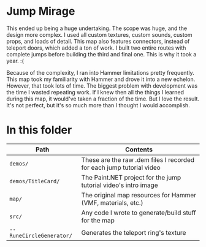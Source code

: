 Jump Mirage
===========

This ended up being a huge undertaking. The scope was huge, and the design more complex. I used all
custom textures, custom sounds, custom props, and loads of detail. This map also features connectors,
instead of teleport doors, which added a ton of work. I built two entire routes with complete jumps
before building the third and final one. This is why it took a year. :(

Because of the complexity, I ran into Hammer limitations pretty frequently. This map took my
familiarity with Hammer and drove it into a new echelon. However, that took lots of time. The biggest
problem with development was the time I wasted repeating work. If I knew then all the things I learned
during this map, it would've taken a fraction of the time. But I love the result. It's not perfect,
but it's so much more than I thought I would accomplish.

# In this folder

| Path                      | Contents                                                             |
|---------------------------|----------------------------------------------------------------------|
| `demos/`                  | These are the raw .dem files I recorded for each jump tutorial video |
| `demos/TitleCard/`        | The Paint.NET project for the jump tutorial video's intro image      |
| `map/`                    | The original map resources for Hammer (VMF, materials, etc.)         |
| `src/`                    | Any code I wrote to generate/build stuff for the map                 |
| `--RuneCircleGenerator/`  | Generates the teleport ring's texture                                |
